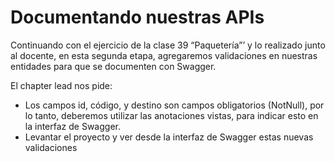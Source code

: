 
# Documentando nuestras APIs

Continuando con el ejercicio de la clase 39 “Paquetería”’ y lo realizado junto al docente, en esta segunda etapa, agregaremos validaciones en nuestras entidades para que se documenten con Swagger.

El chapter lead nos pide:
- Los campos id, código, y destino son campos obligatorios (NotNull), por lo tanto, deberemos utilizar las anotaciones vistas, para indicar esto en la interfaz de Swagger.
- Levantar el proyecto y ver desde la interfaz de Swagger estas nuevas validaciones